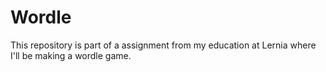# Wordle

This repository is part of a assignment from my education at Lernia where I'll be making a wordle game.
